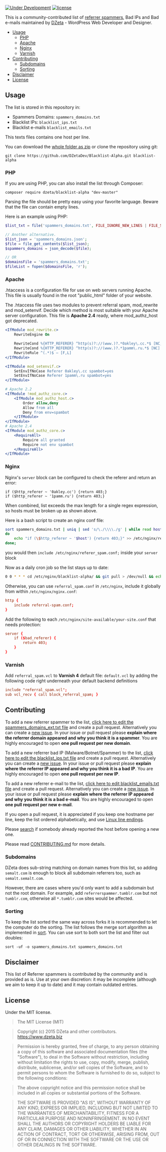 [![Under Development](https://img.shields.io/badge/under-development-orange.svg)](https://github.com/DZetaDev/Blacklist-Alpha) [![license](https://img.shields.io/github/license/mashape/apistatus.svg?maxAge=2592000)]()

This is a community-contributed list of [referrer spammers](http://en.wikipedia.org/wiki/Referer_spam), Bad IPs and Bad e-mails maintained by [DZeta](https://dzeta.biz/) - WordPress Web Developer and Designer.

- [Usage](#usage)
    - [PHP](#php)
    - [Apache](#apache)
    - [Nginx](#nginx)
    - [Varnish](#varnish)
- [Contributing](#contributing)
    - [Subdomains](#subdomains)
    - [Sorting](#sorting)
- [Disclaimer](#disclaimer)
- [License](#license)

## Usage

The list is stored in this repository in:
* Spammers Domains: `spammers_domains.txt`
* Blacklist IPs: `blacklist_ips.txt`
* Blacklist e-mails `blacklist_emails.txt`

This texts files contains one host per line.

You can download the [whole folder as zip](https://github.com/DZetaDev/Blacklist-Alpha/archive/master.zip) or clone the repository using git:

```
git clone https://github.com/DZetaDev/Blacklist-Alpha.git blacklist-alpha
```

### PHP

If you are using PHP, you can also install the list through Composer:

```
composer require dzeta/blacklist-alpha "dev-master"
```

Parsing the file should be pretty easy using your favorite language. Beware that the file can contain empty lines.

Here is an example using PHP:

```php
$list_txt = file('spammers_domains.txt', FILE_IGNORE_NEW_LINES | FILE_SKIP_EMPTY_LINES);

// Another alternative.
$list_json = 'spammers_domains.json';
$file = file_get_contents($list_json);
$spammers_domains = json_decode($file);

// OR
$domainsFile = 'spammers_domains.txt';
$fileList = fopen($domainsFile, 'r');
```

### Apache
 
 .htaccess is a configuration file for use on web servers running Apache. This file is usually found in the root "public_html" folder of your website.
  
  The .htaccess file uses two modules to prevent referral spam, mod_rewrite and mod_setenvif. Decide which method is most suitable with your Apache server configuration. This file is **Apache 2.4** ready, where mod_authz_host got deprecated.
 
```apache
<IfModule mod_rewrite.c>
    RewriteEngine On

    RewriteCond %{HTTP_REFERER} ^http(s)?://(www.)?.*0akley\.cc.*$ [NC,OR]
    RewriteCond %{HTTP_REFERER} ^http(s)?://(www.)?.*1pamm\.ru.*$ [NC] ## [NC] On last domain.
    RewriteRule ^(.*)$ – [F,L]
</IfModule>

<IfModule mod_setenvif.c>
    SetEnvIfNoCase Referer 0akley\.cc spambot=yes
    SetEnvIfNoCase Referer 1pamm\.ru spambot=yes
</IfModule>

# Apache 2.2
<IfModule !mod_authz_core.c>
    <IfModule mod_authz_host.c>
        Order allow,deny
        Allow from all
        Deny from env=spambot
    </IfModule>
</IfModule>
# Apache 2.4
<IfModule mod_authz_core.c>
    <RequireAll>
        Require all granted
        Require not env spambot
    </RequireAll>
</IfModule>
```

### Nginx

Nginx's `server` block can be configured to check the referer and return an error:

```nginx
if ($http_referer ~ '0akley.cc') {return 403;}
if ($http_referer ~ '1pamm.ru') {return 403;}
```

When combined, list exceeds the max length for a single regex expression, so hosts must be broken up as shown above.

Here is a bash script to create an nginx conf file:
```bash
sort spammers_domains.txt | uniq | sed 's/\./\\\\./g' | while read host;
do
    echo "if (\$http_referer ~ '$host') {return 403;}" >> /etc/nginx/referer_spam.conf
done;
```

you would then `include /etc/nginx/referer_spam.conf;` inside your `server` block

Now as a daily cron job so the list stays up to date:

```bash
0 0 * * * cd /etc/nginx/blacklist-alpha/ && git pull > /dev/null && echo "" > /etc/nginx/referer_spam.conf && sort spammers_domains.txt | uniq | sed 's/\./\\\\\\\\./g' | while read host; do echo "if (\$http_referer ~ '$host') {return 403;}" >> /etc/nginx/referer_spam.conf; done; service nginx reload > /dev/null
```

Otherwise, you can use `referral_spam.conf` in `/etc/nginx`, include it globally from within `/etc/nginx/nginx.conf`:

```conf
http {
    include referral-spam.conf;
}
```

Add the following to each `/etc/nginx/site-available/your-site.conf` that needs protection:

```conf
server {
    if ($bad_referer) {
        return 403;
    }
}
```

### Varnish

Add `referral_spam.vcl` to **Varnish 4** default file: `default.vcl` by adding the following code right underneath your default backend definitions

```conf
include "referral_spam.vcl";
sub vcl_recv { call block_referral_spam; }
```

## Contributing

To add a new referrer spammer to the list, [click here to edit the spammers_domains_ext.txt file](https://github.com/DZetaDev/Blacklist-Alpha/edit/master/spammers_domains.txt) and create a pull request. Alternatively you can create a [new issue](https://github.com/DZetaDev/Blacklist-Alpha/issues/new). In your issue or pull request please **explain where the referrer domain appeared and why you think it is a spammer**. You are highly encouraged to open **one pull request per new domain**.

To add a new referrer bad IP (Malware/Botnet/Spammer) to the list, [click here to edit the blacklist_ips.txt file](https://github.com/DZetaDev/Blacklist-Alpha/edit/master/blacklist_ips.txt) and create a pull request. Alternatively you can create a [new issue](https://github.com/DZetaDev/Blacklist-Alpha/issues/new). In your issue or pull request please **explain where the referrer IP appeared and why you think it is a bad IP**. You are highly encouraged to open **one pull request per new IP**.

To add a new referrer e-mail to the list, [click here to edit blacklist_emails.txt file](https://github.com/DZetaDev/Blacklist-Alpha/edit/master/blacklist_emails.txt) and create a pull request. Alternatively you can create a [new issue](https://github.com/DZetaDev/Blacklist-Alpha/issues/new). In your issue or pull request please **explain where the referrer IP appeared and why you think it is a bad e-mail**. You are highly encouraged to open **one pull request per new e-mail**.

If you open a pull request, it is appreciated if you keep one hostname per line, keep the list ordered alphabetically, and use [Linux line endings](http://en.wikipedia.org/wiki/Newline).

Please [search](https://github.com/DZetaDev/Blacklist-Alpha/issues) if somebody already reported the host before opening a new one.

Please read [CONTRIBUTING.md](CONTRIBUTING.md) for more details.

### Subdomains

DZeta does sub-string matching on domain names from this list, so adding `semalt.com` is enough to block all subdomain referrers too, such as `semalt.semalt.com`.

However, there are cases where you'd only want to add a subdomain but not the root domain. For example, add `referrerspammer.tumblr.com` but not `tumblr.com`, otherwise all `*.tumblr.com` sites would be affected.

### Sorting

To keep the list sorted the same way across forks it is recommended to let the computer do the sorting. The list follows the merge sort algorithm as implemented in [sort](https://en.wikipedia.org/wiki/Sort_(Unix)). You can use sort to both sort the list and filter out doubles:

```
sort -uf -o spammers_domains.txt spammers_domains.txt
```

## Disclaimer

This list of Referrer spammers is contributed by the community and is provided as is. Use at your own discretion: it may be incomplete (although we aim to keep it up to date) and it may contain outdated entries.

## License

Under the MIT license.

> The MIT License (MIT)

> Copyright (c) 2015 DZeta and other contributors. https://www.dzeta.biz

> Permission is hereby granted, free of charge, to any person obtaining a copy of this software and associated documentation files (the "Software"), to deal in the Software without restriction, including without limitation the rights to use, copy, modify, merge, publish, distribute, sublicense, and/or sell copies of the Software, and to permit persons to whom the Software is furnished to do so, subject to the following conditions:

> The above copyright notice and this permission notice shall be included in all copies or substantial portions of the Software.

> THE SOFTWARE IS PROVIDED "AS IS", WITHOUT WARRANTY OF ANY KIND, EXPRESS OR IMPLIED, INCLUDING BUT NOT LIMITED TO THE WARRANTIES OF MERCHANTABILITY, FITNESS FOR A PARTICULAR PURPOSE AND NONINFRINGEMENT. IN NO EVENT SHALL THE AUTHORS OR COPYRIGHT HOLDERS BE LIABLE FOR ANY CLAIM, DAMAGES OR OTHER LIABILITY, WHETHER IN AN ACTION OF CONTRACT, TORT OR OTHERWISE, ARISING FROM, OUT OF OR IN CONNECTION WITH THE SOFTWARE OR THE USE OR OTHER DEALINGS IN THE SOFTWARE.
